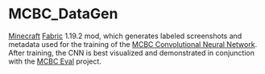 # MCBC_DataGen
[Minecraft](https://www.minecraft.net/) [Fabric](https://fabricmc.net/) 1.19.2 mod, which generates labeled screenshots and metadata used for the training of the [MCBC Convolutional Neural Network](https://github.com/svenschreiber/mcbc). After training, the CNN is best visualized and demonstrated in conjunction with the [MCBC Eval](https://github.com/OfficialLahusa/mcbc_eval) project.
